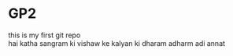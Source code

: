 # GP2
this is my first git repo
<BR>
hai katha sangram ki
vishaw ke kalyan ki
dharam adharm adi annat

 